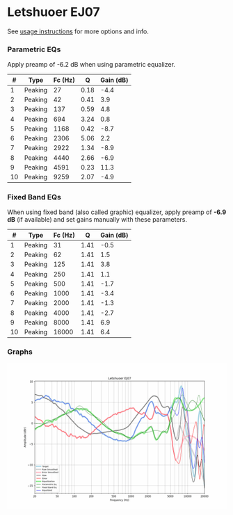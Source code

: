# Letshuoer EJ07
See [usage instructions](https://github.com/jaakkopasanen/AutoEq#usage) for more options and info.

### Parametric EQs
Apply preamp of -6.2 dB when using parametric equalizer.

|   # | Type    |   Fc (Hz) |    Q |   Gain (dB) |
|-----|---------|-----------|------|-------------|
|   1 | Peaking |        27 | 0.18 |        -4.4 |
|   2 | Peaking |        42 | 0.41 |         3.9 |
|   3 | Peaking |       137 | 0.59 |         4.8 |
|   4 | Peaking |       694 | 3.24 |         0.8 |
|   5 | Peaking |      1168 | 0.42 |        -8.7 |
|   6 | Peaking |      2306 | 5.06 |         2.2 |
|   7 | Peaking |      2922 | 1.34 |        -8.9 |
|   8 | Peaking |      4440 | 2.66 |        -6.9 |
|   9 | Peaking |      4591 | 0.23 |        11.3 |
|  10 | Peaking |      9259 | 2.07 |        -4.9 |

### Fixed Band EQs
When using fixed band (also called graphic) equalizer, apply preamp of **-6.9 dB** (if available) and set gains manually with these parameters.

|   # | Type    |   Fc (Hz) |    Q |   Gain (dB) |
|-----|---------|-----------|------|-------------|
|   1 | Peaking |        31 | 1.41 |        -0.5 |
|   2 | Peaking |        62 | 1.41 |         1.5 |
|   3 | Peaking |       125 | 1.41 |         3.8 |
|   4 | Peaking |       250 | 1.41 |         1.1 |
|   5 | Peaking |       500 | 1.41 |        -1.7 |
|   6 | Peaking |      1000 | 1.41 |        -3.4 |
|   7 | Peaking |      2000 | 1.41 |        -1.3 |
|   8 | Peaking |      4000 | 1.41 |        -2.7 |
|   9 | Peaking |      8000 | 1.41 |         6.9 |
|  10 | Peaking |     16000 | 1.41 |         6.4 |

### Graphs
![](./Letshuoer%20EJ07.png)
